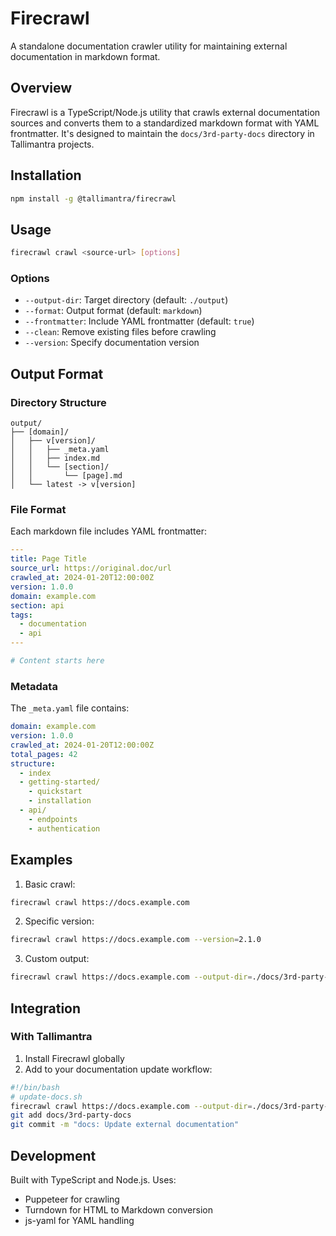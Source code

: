 # Firecrawl

A standalone documentation crawler utility for maintaining external documentation in markdown format.

## Overview

Firecrawl is a TypeScript/Node.js utility that crawls external documentation sources and converts them to a standardized markdown format with YAML frontmatter. It's designed to maintain the `docs/3rd-party-docs` directory in Tallimantra projects.

## Installation

```bash
npm install -g @tallimantra/firecrawl
```

## Usage

```bash
firecrawl crawl <source-url> [options]
```

### Options

- `--output-dir`: Target directory (default: `./output`)
- `--format`: Output format (default: `markdown`)
- `--frontmatter`: Include YAML frontmatter (default: `true`)
- `--clean`: Remove existing files before crawling
- `--version`: Specify documentation version

## Output Format

### Directory Structure
```
output/
├── [domain]/
│   ├── v[version]/
│   │   ├── _meta.yaml
│   │   ├── index.md
│   │   └── [section]/
│   │       └── [page].md
│   └── latest -> v[version]
```

### File Format

Each markdown file includes YAML frontmatter:

```yaml
---
title: Page Title
source_url: https://original.doc/url
crawled_at: 2024-01-20T12:00:00Z
version: 1.0.0
domain: example.com
section: api
tags:
  - documentation
  - api
---

# Content starts here
```

### Metadata

The `_meta.yaml` file contains:

```yaml
domain: example.com
version: 1.0.0
crawled_at: 2024-01-20T12:00:00Z
total_pages: 42
structure:
  - index
  - getting-started/
    - quickstart
    - installation
  - api/
    - endpoints
    - authentication
```

## Examples

1. Basic crawl:
```bash
firecrawl crawl https://docs.example.com
```

2. Specific version:
```bash
firecrawl crawl https://docs.example.com --version=2.1.0
```

3. Custom output:
```bash
firecrawl crawl https://docs.example.com --output-dir=./docs/3rd-party-docs/example
```

## Integration

### With Tallimantra

1. Install Firecrawl globally
2. Add to your documentation update workflow:

```bash
#!/bin/bash
# update-docs.sh
firecrawl crawl https://docs.example.com --output-dir=./docs/3rd-party-docs/example
git add docs/3rd-party-docs
git commit -m "docs: Update external documentation"
```

## Development

Built with TypeScript and Node.js. Uses:
- Puppeteer for crawling
- Turndown for HTML to Markdown conversion
- js-yaml for YAML handling 